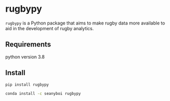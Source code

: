 rugbypy
================

<!-- WARNING: THIS FILE WAS AUTOGENERATED! DO NOT EDIT! -->

`rugbypy` is a Python package that aims to make rugby data more
available to aid in the development of rugby analytics.

## Requirements

python version 3.8

## Install

``` sh
pip install rugbypy
```

``` sh
conda install -c seanyboi rugbypy
```
